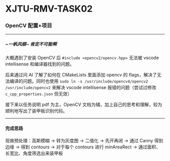 # XJTU-RMV-TASK02
### OpenCV 配置+项目
--------
##### ~一帆风顺~ 肯定不可能啊
大概遇到了安装 OpenCV 后 `#include <opencv2/opencv.hpp>` 无法被 vscode intellisense 和编译器找到的问题。

后来通过问 AI 了解了如何在 CMakeLists 里面添加 opencv 的 flags，解决了无法编译的问题。同时也使用 `sudo ln -s /usr/include/opencv4/opencv2 /usr/include/opencv2` 来解决 vscode intellisense 报错的问题（尝试过修改 `c_cpp_properties.json` 但无效）

接下来以任务说明 pdf 为主，OpenCV 文档为辅，加上自己的思考和理解，较为顺利地写出了装甲板识别代码。

--------

#### 完成思路
现做预处理：高斯模糊 $\to$ 转为灰度图 $\to$ 二值化 $\to$ 先开再闭 $\to$ 通过 Canny 得到边缘 $\to$ 得到 contours $\to$ 对于每个 contours 进行 minAreaRect $\to$ 通过面积、长宽比、角度筛选出来装甲板
